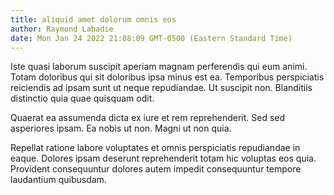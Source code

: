 ```yaml
---
title: aliquid amet dolorum omnis eos
author: Raymond Labadie
date: Mon Jan 24 2022 21:08:09 GMT-0500 (Eastern Standard Time)
---
```

Iste quasi laborum suscipit aperiam magnam perferendis qui eum animi. Totam doloribus qui sit doloribus ipsa minus est ea. Temporibus perspiciatis reiciendis ad ipsam sunt ut neque repudiandae. Ut suscipit non. Blanditiis distinctio quia quae quisquam odit.

 Quaerat ea assumenda dicta ex iure et rem reprehenderit. Sed sed asperiores ipsam. Ea nobis ut non. Magni ut non quia.

 Repellat ratione labore voluptates et omnis perspiciatis repudiandae in eaque. Dolores ipsam deserunt reprehenderit totam hic voluptas eos quia. Provident consequuntur dolores autem impedit consequuntur tempore laudantium quibusdam.
